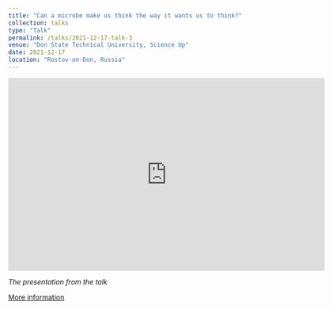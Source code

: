 ```yaml
---
title: "Can a microbe make us think the way it wants us to think?"
collection: talks
type: "Talk"
permalink: /talks/2021-12-17-talk-3
venue: "Don State Technical University, Science Up"
date: 2021-12-17
location: "Rostov-on-Don, Russia"
---
```


<iframe src="https://docs.google.com/presentation/d/1sMCTt0Hd8xHu5EdyiRqmK0nf8siEeUgBilBGZ-3xgao/embed?start=false&loop=false&delayms=3000" frameborder="0" width="640" height="389" allowfullscreen="true" mozallowfullscreen="true" webkitallowfullscreen="true"></iframe>

_The presentation from the talk_

<a href="https://vk.com/wall-122406894_1436"><i class="fas fa-fw fa-link zoom" aria-hidden="true"></i> More information </a>
